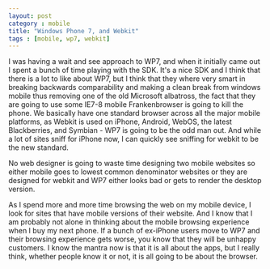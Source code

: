 ```yaml
---
layout: post
category : mobile 
title: "Windows Phone 7, and Webkit"
tags : [mobile, wp7, webkit]
---
```



I was having a wait and see approach to WP7, and when it initially came out I spent a bunch of time playing with the SDK.
It's a nice SDK and I think that there is a lot to like about WP7, but I think that they where very smart in breaking
backwards comparability and making a clean break from windows mobile thus removing one of the old Microsoft albatross,
the fact that they are going to use some IE7-8 mobile Frankenbrowser is going to kill the phone. We basically have one
standard browser across all the major mobile platforms, as Webkit is used on iPhone, Android, WebOS, the latest Blackberries,
and Symbian - WP7 is going to be the odd man out. And while a lot of sites sniff for iPhone now, I can quickly see sniffing for
webkit to be the new standard.

No web designer is going to waste time designing two mobile websites so either mobile goes to lowest common denominator
websites or they are designed for webkit and WP7 either looks bad or gets to render the desktop version.

As I spend more and more time browsing the web on my mobile device, I look for sites that have mobile versions of their website.
And I know that I am probably not alone in thinking about the mobile browsing experience when I buy my next phone.
If a bunch of ex-iPhone users move to WP7 and their browsing experience gets worse, you know that they will be unhappy customers.
I know the mantra now is that it is all about the apps, but I really think, whether people know it or not, it is all going
 to be about the browser.

